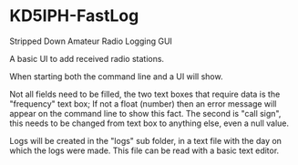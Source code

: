 # KD5IPH-FastLog
Stripped Down Amateur Radio Logging GUI

A basic UI to add received radio stations.

When starting both the command line and a UI will show.

Not all fields need to be filled, the two text boxes that require data is the "frequency" text box; If not a float (number) then an error message will appear on the command line to show this fact. The second is "call sign", this needs to be changed from text box to anything else, even a null value.

Logs will be created in the "logs" sub folder, in a text file with the day on which the logs were made. This file can be read with a basic text editor.
